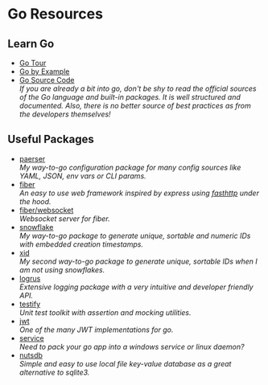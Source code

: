 # Go Resources

## Learn Go
- [Go Tour](https://go.dev/tour)
- [Go by Example](https://gobyexample.com/)
- [Go Source Code](https://github.com/golang/go/)  
  *If you are already a bit into go, don't be shy to read the official sources of the Go language and built-in packages. It is well structured and documented. Also, there is no better source of best practices as from the developers themselves!*

## Useful Packages
- [paerser](https://github.com/traefik/paerser)  
  *My way-to-go configuration package for many config sources like YAML, JSON, env vars or CLI params.*
- [fiber](https://github.com/gofiber/fiber)  
  *An easy to use web framework inspired by express using [fasthttp](https://github.com/valyala/fasthttp) under the hood.*
- [fiber/websocket](https://github.com/gofiber/websocket)  
  *Websocket server for fiber.*
- [snowflake](https://github.com/bwmarrin/snowflake)  
  *My way-to-go package to generate unique, sortable and numeric IDs with embedded creation timestamps.*
- [xid](https://github.com/rs/xid)  
  *My second way-to-go package to generate unique, sortable IDs when I am not using snowflakes.*
- [logrus](https://github.com/sirupsen/logrus)  
  *Extensive logging package with a very intuitive and developer friendly API.*
- [testify](https://github.com/stretchr/testify)  
  *Unit test toolkit with assertion and mocking utilities.*
- [jwt](https://github.com/golang-jwt/jwt)  
  *One of the many JWT implementations for go.*
- [service](https://github.com/kardianos/service)  
  *Need to pack your go app into a windows service or linux daemon?*
- [nutsdb](https://github.com/xujiajun/nutsdb)  
  *Simple and easy to use local file key-value database as a great alternative to sqlite3.*
